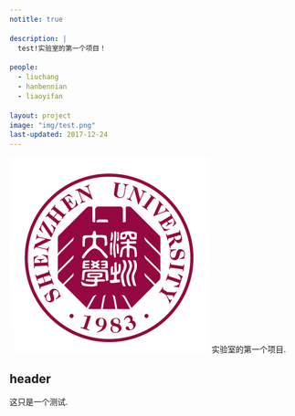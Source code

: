 ```yaml
---
notitle: true

description: |
  test!实验室的第一个项目！

people:
  - liuchang
  - hanbennian
  - liaoyifan

layout: project
image: "img/test.png"
last-updated: 2017-12-24
---
```


![](img/test.png)
实验室的第一个项目.

## header

这只是一个测试.
